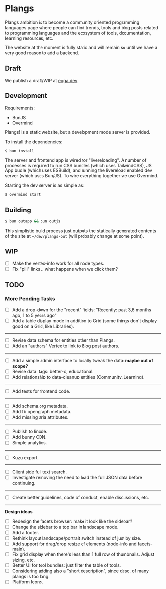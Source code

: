 # Plangs

Plangs ambition is to become a community oriented programming languages page where people can find trends, tools and blog posts related to programming languages and the ecosystem of tools, documentation, learning resources, etc.

The website at the moment is fully static and will remain so until we have a very good reason to add a backend.

## Draft

We publish a draft/WIP at [eoga.dev](https://eoga.dev)

## Development

Requirements:

* BunJS
* Overmind

Plangs! is a static website, but a development mode server is provided.

To install the dependencies:

```sh
$ bun install
```

The server and frontend app is wired for "livereloading". A number of processes is required to run CSS bundles (which uses TailwindCSS), JS App budle (which uses ESBuild), and running the livereload enabled dev server (which uses Bun/JS). To wire everything together we use Overmind.

Starting the dev server is as simple as:

```sh
$ overmind start
```

## Building

```sh
$ bun outapp && bun outjs
```

This simplistic build process just outputs the statically generated contents of the site at `~/dev/plangs-out` (will probably change at some point).

## WIP

- [ ] Make the vertex-info work for all node types.
- [ ] Fix "pill" links .. what happens when we click them?

## TODO

### More Pending Tasks

- [ ] Add a drop-down for the "recent" fields: "Recently: past 3,6 months ago, 1 to 5 years ago"
- [ ] Add a table display mode in addition to Grid (some things don't display good on a Grid, like Libraries).

<hr/>

- [ ] Revise data schema for entities other than Plangs.
- [ ] Add an "authors" Vertex to link to Blog post authors.

<hr/>

- [ ] Add a simple admin interface to locally tweak the data: **maybe out of scope?**
- [ ] Revise data: tags: better-c, educational.
- [ ] Add relationship to data-cleanup entities (Community, Learning).

<hr/>

- [ ] Add tests for frontend code.

<hr/>

- [ ] Add schema.org metadata.
- [ ] Add fb opengraph metadata.
- [ ] Add missing aria attributes.

<hr/>

- [ ] Publish to linode.
- [ ] Add bunny CDN.
- [ ] Simple analytics.

<hr/>

- [ ] Kuzu export.

<hr/>

- [ ] Client side full text search.
- [ ] Investigate removing the need to load the full JSON data before continuing.

<hr/>

- [ ] Create better guidelines, code of conduct, enable discussions, etc.

<hr/>

**Design ideas**

- [ ] Redesign the facets browser: make it look like the sidebar?
- [ ] Change the sidebar to a top bar in landscape mode.
- [ ] Add a footer.
- [ ] Rethink layout landscape/portrait switch instead of just by size.
- [ ] Add support for drag/drop resize of elements (node-info and facets-main).
- [ ] Fix grid display when there's less than 1 full row of thumbnails. Adjust sizing, etc.
- [ ] Better UI for tool bundles: just filter the table of tools.
- [ ] Considering adding also a "short description", since desc. of many plangs is too long.
- [ ] Platform Icons.
